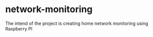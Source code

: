 # network-monitoring
The intend of the project is creating home network monitoring using Raspberry PI 
